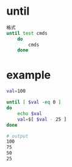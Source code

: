 # until

```bash
格式
until test cmds
    do
        cmds
    done

```


# example

```bash
val=100

until [ $val -eq 0 ]
do
    echo $val
    val=$[ $val - 25 ]
done

# output
100
75
50
25

```